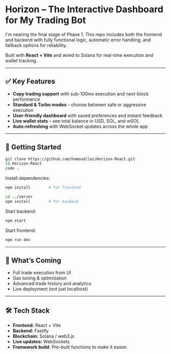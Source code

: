 # **Horizon – The Interactive Dashboard for My Trading Bot**

I'm nearing the final stage of Phase 1. This repo includes both the frontend and backend with fully functional logic, automatic error handling, and fallback options for reliability.

Built with **React + Vite** and wired to Solana for real-time execution and wallet tracking.

---

## ✅ Key Features

* **Copy trading support** with sub-100ms execution and next-block performance
* **Standard & Turbo modes** – choose between safe or aggressive execution
* **User-friendly dashboard** with saved preferences and instant feedback
* **Live wallet stats** – see total balance in USD, SOL, and wSOL
* **Auto-refreshing** with WebSocket updates across the whole app

---

## 🚀 Getting Started

```bash
git clone https://github.com/hamoudilaz/Horizon-React.git
cd Horizon-React
code .
```

Install dependencies:

```bash
npm install        # for frontend

cd ../server
npm install        # for backend
```

Start backend:

```bash
npm start
```

Start frontend:

```bash
npm run dev
```

---

## 🔮 What’s Coming

* Full trade execution from UI
* Gas tuning & optimization
* Advanced trade history and analytics
* Live deployment (not just localhost)

---

## 🛠 Tech Stack

* **Frontend:** React + Vite
* **Backend:** Fastify
* **Blockchain:** Solana / web3.js
* **Live updates:** WebSockets
* **Framework build**: Pre-built functions to make it easier.
